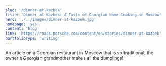 ```yaml
---
slug: '/dinner-at-kazbek'
title: 'Dinner at Kazbek: A Taste of Georgian Home Cooking in Moscow'
hero: './../images/dinner-at-kazbek.jpg'
homepage: 'yes'
content: 'blog'
link: 'https://roads.porsche.com/content/en/stories/dinner-at-kazbek'
portfolioType: 'writing'
---
```


An article on a Georgian restaurant in Moscow that is so traditional,
the owner's Georgian grandmother makes all the dumplings!
